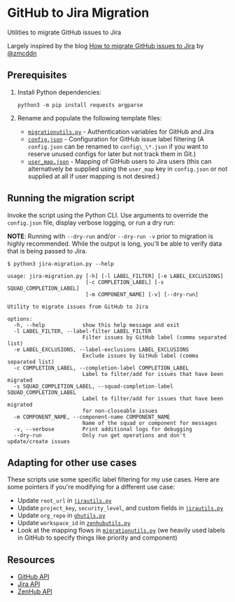 # GitHub to Jira Migration

Utilities to migrate GitHub issues to Jira

Largely inspired by the blog
[How to migrate GitHub issues to Jira](https://zmcddn.github.io/how-to-migrate-github-issues-to-jira.html) by
[@zmcddn](https://github.com/zmcddn)

## Prerequisites

1. Install Python dependencies:

   ```shell
   python3 -m pip install requests argparse
   ```

2. Rename and populate the following template files:

   - [`migrationutils.py`](migrationauth_template.py) - Authentication variables for GitHub and Jira
   - [`config.json`](config_template.json) - Configuration for GitHub issue label filtering (A `config.json` can be
     renamed to `config\_\*.json` if you want to reserve unused configs for later but not track them in Git.)
   - [`user_map.json`](user_map_template.json) - Mapping of GitHub users to Jira users (this can alternatively be
     supplied using the `user_map` key in `config.json` or not supplied at all if user mapping is not desired.)

## Running the migration script

Invoke the script using the Python CLI. Use arguments to override the `config.json` file, display verbose logging, or
run a dry run:

**NOTE**: Running with `--dry-run` and/or `--dry-run -v` prior to migration is highly recommended. While the output is
long, you'll be able to verify data that is being passed to Jira.

```
$ python3 jira-migration.py --help

usage: jira-migration.py [-h] [-l LABEL_FILTER] [-e LABEL_EXCLUSIONS]
                         [-c COMPLETION_LABEL] [-s SQUAD_COMPLETION_LABEL]
                         [-m COMPONENT_NAME] [-v] [--dry-run]

Utility to migrate issues from GitHub to Jira

options:
  -h, --help            show this help message and exit
  -l LABEL_FILTER, --label-filter LABEL_FILTER
                        Filter issues by GitHub label (comma separated list)
  -e LABEL_EXCLUSIONS, --label-exclusions LABEL_EXCLUSIONS
                        Exclude issues by GitHub label (comma separated list)
  -c COMPLETION_LABEL, --completion-label COMPLETION_LABEL
                        Label to filter/add for issues that have been migrated
  -s SQUAD_COMPLETION_LABEL, --squad-completion-label SQUAD_COMPLETION_LABEL
                        Label to filter/add for issues that have been migrated
                        for non-closeable issues
  -m COMPONENT_NAME, --component-name COMPONENT_NAME
                        Name of the squad or component for messages
  -v, --verbose         Print additional logs for debugging
  --dry-run             Only run get operations and don't update/create issues
```

## Adapting for other use cases

These scripts use some specific label filtering for my use cases. Here are some pointers if you're modifying for a
different use case:

- Update `root_url` in [`jirautils.py`](utils/jirautils.py)
- Update `project_key`, `security_level`, and custom fields in [`jirautils.py`](utils/jirautils.py)
- Update `org_repo` in [`ghutils.py`](utils/ghutils.py)
- Update `workspace_id` in [`zenhubutils.py`](utils/zenhubutils.py)
- Look at the mapping flows in [`migrationutils.py`](utils/migrationutils.py) (we heavily used labels in GitHub to
  specify things like priority and component)

## Resources

- [GitHub API](https://docs.github.com/en/rest)
- [Jira API](https://docs.atlassian.com/software/jira/docs/api/REST/latest)
- [ZenHub API](https://developers.zenhub.com/graphql-api-docs/getting-started)
